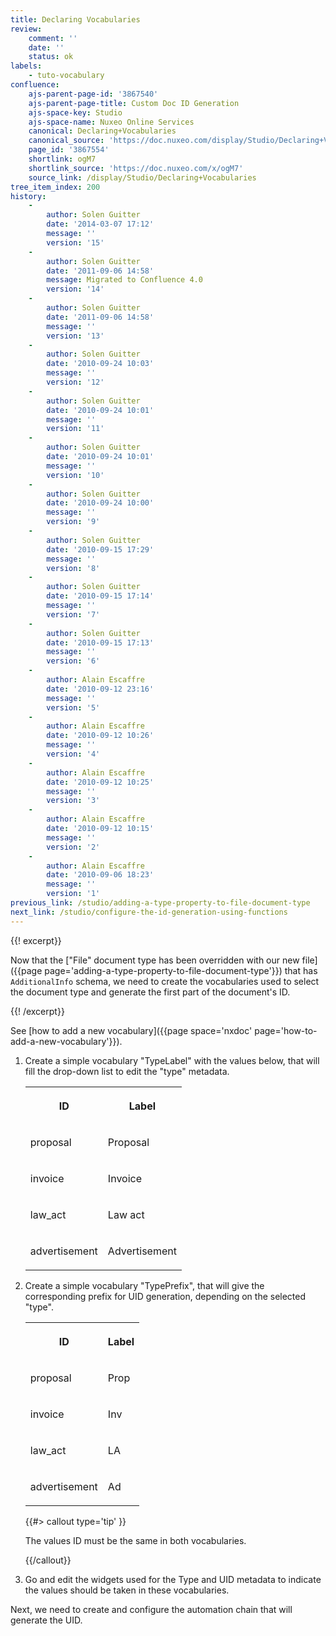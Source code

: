 ```yaml
---
title: Declaring Vocabularies
review:
    comment: ''
    date: ''
    status: ok
labels:
    - tuto-vocabulary
confluence:
    ajs-parent-page-id: '3867540'
    ajs-parent-page-title: Custom Doc ID Generation
    ajs-space-key: Studio
    ajs-space-name: Nuxeo Online Services
    canonical: Declaring+Vocabularies
    canonical_source: 'https://doc.nuxeo.com/display/Studio/Declaring+Vocabularies'
    page_id: '3867554'
    shortlink: ogM7
    shortlink_source: 'https://doc.nuxeo.com/x/ogM7'
    source_link: /display/Studio/Declaring+Vocabularies
tree_item_index: 200
history:
    -
        author: Solen Guitter
        date: '2014-03-07 17:12'
        message: ''
        version: '15'
    -
        author: Solen Guitter
        date: '2011-09-06 14:58'
        message: Migrated to Confluence 4.0
        version: '14'
    -
        author: Solen Guitter
        date: '2011-09-06 14:58'
        message: ''
        version: '13'
    -
        author: Solen Guitter
        date: '2010-09-24 10:03'
        message: ''
        version: '12'
    -
        author: Solen Guitter
        date: '2010-09-24 10:01'
        message: ''
        version: '11'
    -
        author: Solen Guitter
        date: '2010-09-24 10:01'
        message: ''
        version: '10'
    -
        author: Solen Guitter
        date: '2010-09-24 10:00'
        message: ''
        version: '9'
    -
        author: Solen Guitter
        date: '2010-09-15 17:29'
        message: ''
        version: '8'
    -
        author: Solen Guitter
        date: '2010-09-15 17:14'
        message: ''
        version: '7'
    -
        author: Solen Guitter
        date: '2010-09-15 17:13'
        message: ''
        version: '6'
    -
        author: Alain Escaffre
        date: '2010-09-12 23:16'
        message: ''
        version: '5'
    -
        author: Alain Escaffre
        date: '2010-09-12 10:26'
        message: ''
        version: '4'
    -
        author: Alain Escaffre
        date: '2010-09-12 10:25'
        message: ''
        version: '3'
    -
        author: Alain Escaffre
        date: '2010-09-12 10:15'
        message: ''
        version: '2'
    -
        author: Alain Escaffre
        date: '2010-09-06 18:23'
        message: ''
        version: '1'
previous_link: /studio/adding-a-type-property-to-file-document-type
next_link: /studio/configure-the-id-generation-using-functions
---
```

{{! excerpt}}

Now that the ["File" document type has been overridden with our new file]({{page page='adding-a-type-property-to-file-document-type'}}) that has `AdditionalInfo` schema, we need to create the vocabularies used to select the document type and generate the first part of the document's ID.

{{! /excerpt}}

See [how to add a new vocabulary]({{page space='nxdoc' page='how-to-add-a-new-vocabulary'}}).

1.  Create a simple vocabulary "TypeLabel" with the values below, that will fill the drop-down list to edit the "type" metadata.

    <div class="table-scroll"><table class="hover"><tbody><tr><th colspan="1">

    ID

    </th><th colspan="1">

    Label

    </th></tr><tr><td colspan="1">

    proposal

    </td><td colspan="1">

    Proposal

    </td></tr><tr><td colspan="1">

    invoice

    </td><td colspan="1">

    Invoice

    </td></tr><tr><td colspan="1">

    law_act

    </td><td colspan="1">

    Law act

    </td></tr><tr><td colspan="1">

    advertisement

    </td><td colspan="1">

    Advertisement

    </td></tr></tbody></table></div>
2.  Create a simple vocabulary "TypePrefix", that will give the corresponding prefix for UID generation, depending on the selected "type".

    <div class="table-scroll"><table class="hover"><tbody><tr><th colspan="1">

    ID

    </th><th colspan="1">

    Label

    </th></tr><tr><td colspan="1">

    proposal

    </td><td colspan="1">

    Prop

    </td></tr><tr><td colspan="1">

    invoice

    </td><td colspan="1">

    Inv

    </td></tr><tr><td colspan="1">

    law_act

    </td><td colspan="1">

    LA

    </td></tr><tr><td colspan="1">

    advertisement

    </td><td colspan="1">

    Ad

    </td></tr></tbody></table></div>{{#> callout type='tip' }}

    The values ID must be the same in both vocabularies.

    {{/callout}}
3.  Go and edit the widgets used for the Type and UID metadata to indicate the values should be taken in these vocabularies.

Next, we need to create and configure the automation chain that will generate the UID.
